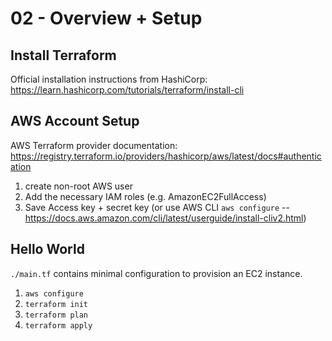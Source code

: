 # 02 - Overview + Setup

## Install Terraform

Official installation instructions from HashiCorp: https://learn.hashicorp.com/tutorials/terraform/install-cli

## AWS Account Setup

AWS Terraform provider documentation: https://registry.terraform.io/providers/hashicorp/aws/latest/docs#authentication

1. create non-root AWS user
2. Add the necessary IAM roles (e.g. AmazonEC2FullAccess)
3. Save Access key + secret key (or use AWS CLI `aws configure` -- https://docs.aws.amazon.com/cli/latest/userguide/install-cliv2.html)

## Hello World

`./main.tf` contains minimal configuration to provision an EC2 instance.

1. `aws configure`
2. `terraform init`
3. `terraform plan`
4. `terraform apply`

